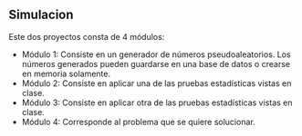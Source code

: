 ## Simulacion
Este dos proyectos consta de 4 módulos:

 - Módulo 1: Consiste en un generador de números pseudoaleatorios. Los   
   números generados pueden guardarse en una base de datos o crearse en 
   memoria solamente.
 - Módulo 2: Consiste en aplicar una de las pruebas estadísticas
   vistas en clase.
 - Módulo 3: Consiste en aplicar otra de las pruebas estadísticas
   vistas en clase.
 - Módulo 4: Corresponde al problema que se quiere solucionar.
